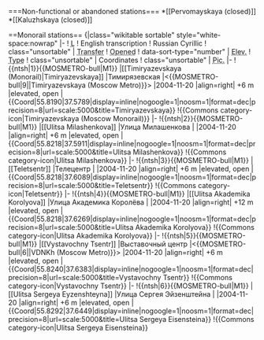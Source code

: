 
===Non-functional or abandoned stations===
*[[Pervomayskaya (closed)]]
*[[Kaluzhskaya (closed)]]

==Monorail stations==
{|class="wikitable sortable" style="white-space:nowrap"
|-
! <abbr title="Line which serves the station">L</abbr>
! English transcription
! Russian Cyrillic
! class="unsortable" | <abbr title="Possible transfers">Transfer</abbr>
! <abbr title="Year-month-day of the first opening of the station">Opened</abbr>
! data-sort-type="number" | <abbr title="Elevation above ground (positive values) or depth below ground (negative values), in meters">Elev.</abbr>
! <abbr title="Station structure type">Type</abbr>
! class="unsortable" | Coordinates
! class="unsortable" | <abbr title="Gallery at Wikimedia Commons">Pic.</abbr>
|-
!{{ntsh|1}}{{MOSMETRO-bull|M1}}
|[[Timiryazevskaya (Monorail)|Timiryazevskaya]]
|Тимирязевская
|<{{MOSMETRO-bull|9||Timiryazevskaya (Moscow Metro)}}>
|2004-11-20
|align=right| +6 m
|elevated, open
| {{Coord|55.8190|37.5789|display=inline|nogoogle=1|noosm=1|format=dec|precision=8|url=scale:5000&title=Timiryazevskaya}}
!{{Commons category-icon|Timiryazevskaya (Moscow Monorail)}}
|-
!{{ntsh|2}}{{MOSMETRO-bull|M1}}
|[[Ulitsa Milashenkova]]
|Улица Милашенкова
|<!--<{{MOSMETRO-bull|10||Fonvizinskaya}}>-->
|2004-11-20
|align=right| +6 m
|elevated, open
| {{Coord|55.8218|37.5911|display=inline|nogoogle=1|noosm=1|format=dec|precision=8|url=scale:5000&title=Ulitsa Milashenkova}}
!{{Commons category-icon|Ulitsa Milashenkova}}
|-
!{{ntsh|3}}{{MOSMETRO-bull|M1}}
|[[Teletsentr]]
|Телецентр
|
|2004-11-20
|align=right| +6 m
|elevated, open
| {{Coord|55.8218|37.6089|display=inline|nogoogle=1|noosm=1|format=dec|precision=8|url=scale:5000&title=Teletsentr}}
!{{Commons category-icon|Teletsentr}}
|-
!{{ntsh|4}}{{MOSMETRO-bull|M1}}
|[[Ulitsa Akademika Korolyova]]
|Улица Академика Королёва
|
|2004-11-20
|align=right| +12 m
|elevated, open
| {{Coord|55.8218|37.6269|display=inline|nogoogle=1|noosm=1|format=dec|precision=8|url=scale:5000&title=Ulitsa Akademika Korolyova}}
!{{Commons category-icon|Ulitsa Akademika Korolyova}}
|-
!{{ntsh|5}}{{MOSMETRO-bull|M1}}
|[[Vystavochny Tsentr]]
|Выставочный центр
|<{{MOSMETRO-bull|6||VDNKh (Moscow Metro)}}>
|2004-11-20
|align=right| +6 m
|elevated, open
| {{Coord|55.8240|37.6383|display=inline|nogoogle=1|noosm=1|format=dec|precision=8|url=scale:5000&title=Vystavochny Tsentr}}
!{{Commons category-icon|Vystavochny Tsentr}}
|-
!{{ntsh|6}}{{MOSMETRO-bull|M1}}
|[[Ulitsa Sergeya Eyzenshteyna]]
|Улица Сергея Эйзенштейна
|
|2004-11-20
|align=right| +6 m
|elevated, open
| {{Coord|55.8292|37.6449|display=inline|nogoogle=1|noosm=1|format=dec|precision=8|url=scale:5000&title=Ulitsa Sergeya Eisensteina}}
!{{Commons category-icon|Ulitsa Sergeya Eisensteina}}

